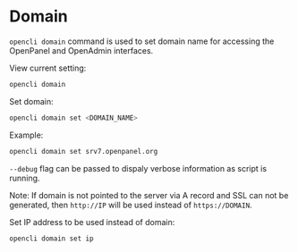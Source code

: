 # Domain 

`opencli domain` command is used to set domain name for accessing the OpenPanel and OpenAdmin interfaces.

View current setting:
```bash
opencli domain
```

Set domain:

```bash
opencli domain set <DOMAIN_NAME>
```
Example:
```bash
opencli domain set srv7.openpanel.org
```

`--debug` flag can be passed to dispaly verbose information as script is running.

Note: If domain is not pointed to the server via A record and SSL can not be generated, then `http://IP` will be used instead of `https://DOMAIN`.

Set IP address to be used instead of domain:

```bash
opencli domain set ip
```
